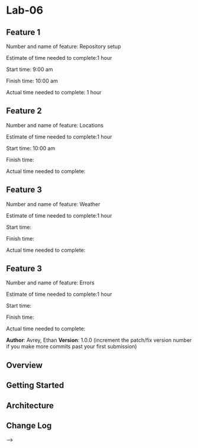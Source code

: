 # Lab-06
## Feature 1
Number and name of feature: Repository setup

Estimate of time needed to complete:1 hour

Start time: 9:00 am

Finish time: 10:00 am

Actual time needed to complete: 1 hour

## Feature 2

Number and name of feature: Locations

Estimate of time needed to complete:1 hour

Start time: 10:00 am

Finish time: 

Actual time needed to complete:


## Feature 3

Number and name of feature: Weather

Estimate of time needed to complete:1 hour

Start time: 

Finish time: 

Actual time needed to complete:


## Feature 3

Number and name of feature: Errors

Estimate of time needed to complete:1 hour

Start time: 

Finish time: 

Actual time needed to complete:

**Author**: Avrey, Ethan
**Version**: 1.0.0 (increment the patch/fix version number if you make more commits past your first submission)

## Overview
<!-- Provide a high level overview of what this application is and why you are building it, beyond the fact that it's an assignment for this class. (i.e. What's your problem domain?) -->


## Getting Started
<!-- What are the steps that a user must take in order to build this app on their own machine and get it running? -->

## Architecture
<!-- Provide a detailed description of the application design. What technologies (languages, libraries, etc) you're using, and any other relevant design information. -->

## Change Log
<!-- Use this area to document the iterative changes made to your application as each feature is successfully implemented. Use time stamps. Here's an examples:

01-01-2001 4:59pm - Application now has a fully-functional express server, with a GET route for the location resource.

## Credits and Collaborations
<!-- Give credit (and a link) to other people or resources that helped you build this application. -->
-->